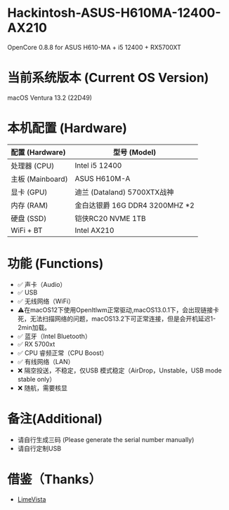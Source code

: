 # Hackintosh-ASUS-H610MA-12400-AX210
OpenCore 0.8.8 for ASUS H610-MA + i5 12400 + RX5700XT
# 当前系统版本 (Current OS Version)
macOS Ventura 13.2 (22D49)
# 本机配置 (Hardware)
| 配置 (Hardware)  | 型号 (Model)                   |
| :--------------- | ------------------------------ |
| 处理器 (CPU)     | Intel i5 12400                 |
| 主板 (Mainboard) | ASUS H610M-A                   |
| 显卡 (GPU)       | 迪兰 (Dataland) 5700XTX战神    |
| 内存 (RAM)       | 金白达银爵 16G DDR4 3200MHZ *2 |
| 硬盘 (SSD)       | 铠侠RC20 NVME 1TB              |
| WiFi + BT        | Intel AX210                    |
# 功能 (Functions)
- ✅ 声卡（Audio）
- ✅ USB
- ✅ 无线网络（WiFi）
 - ⚠️在macOS12下使用OpenItlwm正常驱动,macOS13.0.1下，会出现链接卡死，无法扫描网络的问题，macOS13.2下可正常连接，但是会开机延迟1-2min加载。
- ✅ 蓝牙（Intel Bluetooth）
- ✅ RX 5700xt
- ✅ CPU 睿频正常（CPU Boost）
- ✅ 有线网络（LAN）
- ❌ 隔空投送，不稳定，仅USB 模式稳定（AirDrop，Unstable，USB mode stable only）
- ❌ 随航，需要核显
# 备注(Additional)
+ 请自行生成三码 (Please generate the serial number manually)
+ 请自行定制USB
# 借鉴（Thanks）
+ [LimeVista](https://github.com/LimeVista/Hackintosh-H610-12490F-AX201.git)
